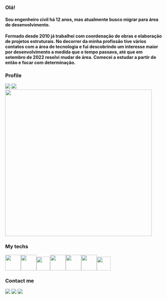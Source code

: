 ### Olá!
#### Sou engenheiro civil há 12 anos, mas atualmente busco migrar para área de desenvolvimento.
#### Formado desde 2010 já trabalhei com coordenação de obras e elaboração de projetos estruturais. No decorrer da minha profissão tive vários contatos com a área de tecnologia e fui descobrindo um interesse maior por desenvolvimento a medida que o tempo passava, até que em setembro de 2022 resolvi mudar de área. Comecei a estudar a partir de então e focar com determinação.

### Profile
<img src="https://github-readme-stats.vercel.app/api?username=lhmaruyama&show_icons=true" heigth=180em/>
<img src="https://github-readme-stats.vercel.app/api/top-langs/?username=anuraghazra&layout=compact" heigth=180em/>
<img src="https://github-readme-streak-stats.herokuapp.com?user=lhmaruyama&theme=icegray&hide_border=true&border_radius=6&locale=pt_BR" heigth=140 width=470/>

### My techs
<img src="https://cdn.jsdelivr.net/gh/devicons/devicon/icons/html5/html5-plain-wordmark.svg" heigth=50em width=50em/><img src="https://cdn.jsdelivr.net/gh/devicons/devicon/icons/css3/css3-plain-wordmark.svg" heigth=50em width=50em/><img src="https://cdn.jsdelivr.net/gh/devicons/devicon/icons/javascript/javascript-plain.svg" heigth=44em width=44em/><img src="https://cdn.jsdelivr.net/gh/devicons/devicon/icons/git/git-plain.svg" heigth=50em width=50em/><img src="https://cdn.jsdelivr.net/gh/devicons/devicon/icons/react/react-original-wordmark.svg" heigth=50em width=50em/><img src="https://cdn.jsdelivr.net/gh/devicons/devicon/icons/nodejs/nodejs-plain.svg" heigth=50em width=50em/><img src="https://cdn.jsdelivr.net/gh/devicons/devicon/icons/vscode/vscode-original.svg" heigth=44em width=44em/>
          

### Contact me

<a href='mailto:lhmaruyama@gmail.com'><img src="https://img.shields.io/badge/Gmail-red?logo=gmail&logoColor=white&style=for-the-badge&color=ea4335" target='_blank'/><a/> <a href='http://linkedin.com/in/luis-maruyama'><img src="https://img.shields.io/badge/linkedin-red?logo=linkedin&logoColor=white&style=for-the-badge&color=0e76a8" target='_blank'/><a/> <a href='https://wa.me/+5516997658136'><img src="https://img.shields.io/badge/whatsapp-red?logo=whatsapp&logoColor=white&style=for-the-badge&color=25D366" target='_blank'/><a/>
